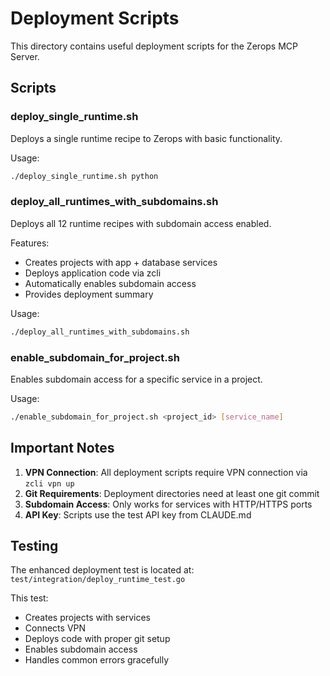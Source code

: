# Deployment Scripts

This directory contains useful deployment scripts for the Zerops MCP Server.

## Scripts

### deploy_single_runtime.sh
Deploys a single runtime recipe to Zerops with basic functionality.

Usage:
```bash
./deploy_single_runtime.sh python
```

### deploy_all_runtimes_with_subdomains.sh
Deploys all 12 runtime recipes with subdomain access enabled.

Features:
- Creates projects with app + database services
- Deploys application code via zcli
- Automatically enables subdomain access
- Provides deployment summary

Usage:
```bash
./deploy_all_runtimes_with_subdomains.sh
```

### enable_subdomain_for_project.sh
Enables subdomain access for a specific service in a project.

Usage:
```bash
./enable_subdomain_for_project.sh <project_id> [service_name]
```

## Important Notes

1. **VPN Connection**: All deployment scripts require VPN connection via `zcli vpn up`
2. **Git Requirements**: Deployment directories need at least one git commit
3. **Subdomain Access**: Only works for services with HTTP/HTTPS ports
4. **API Key**: Scripts use the test API key from CLAUDE.md

## Testing

The enhanced deployment test is located at:
`test/integration/deploy_runtime_test.go`

This test:
- Creates projects with services
- Connects VPN
- Deploys code with proper git setup
- Enables subdomain access
- Handles common errors gracefully